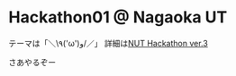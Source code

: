 Hackathon01 @ Nagaoka UT
================================
  
テーマは「＼\٩('ω')و/／」
詳細は[NUT Hackathon ver.3](https://gist.github.com/Joe-noh/a1603635a6175ed08410)

  
さあやるぞー
